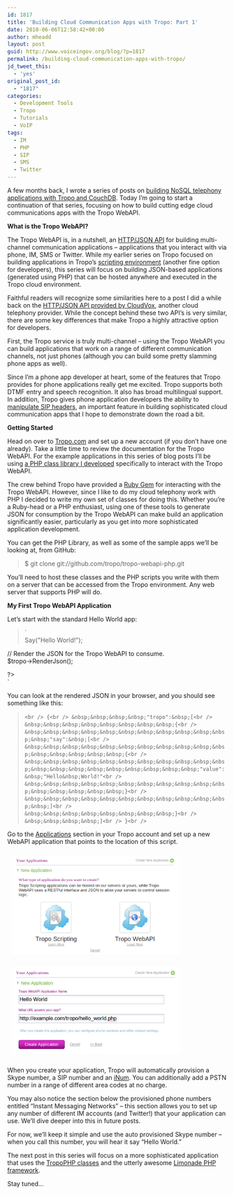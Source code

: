 ```yaml
---
id: 1817
title: 'Building Cloud Communication Apps with Tropo: Part 1'
date: 2010-06-06T12:58:42+00:00
author: mheadd
layout: post
guid: http://www.voiceingov.org/blog/?p=1817
permalink: /building-cloud-communication-apps-with-tropo/
jd_tweet_this:
  - 'yes'
original_post_id:
  - "1817"
categories:
  - Development Tools
  - Tropo
  - Tutorials
  - VoIP
tags:
  - IM
  - PHP
  - SIP
  - SMS
  - Twitter
---
```

A few months back, I wrote a series of posts on [building NoSQL telephony applications with Tropo and CouchDB](http://www.voiceingov.org/blog/?p=1525). Today I&#8217;m going to start a continuation of that series, focusing on how to build cutting edge cloud communications apps with the Tropo WebAPI.

**What is the Tropo WebAPI?**

The Tropo WebAPI is, in a nutshell, an <a href="https://www.tropo.com/docs/webapi/overview.htm" target="_blank">HTTP/JSON API</a> for building multi-channel communication applications &#8211; applications that you interact with via phone, IM, SMS or Twitter. While my earlier series on Tropo focused on building applications in Tropo&#8217;s [scripting environment](http://www.voiceingov.org/blog/?p=1625) (another fine option for developers), this series will focus on building JSON-based applications (generated using PHP) that can be hosted anywhere and executed in the Tropo cloud environment.

Faithful readers will recognize some similarities here to a post I did a while back on the [HTTP/JSON API provided by CloudVox](http://www.voiceingov.org/blog/?p=1625), another cloud telephony provider. While the concept behind these two API&#8217;s is very similar, there are some key differences that make Tropo a highly attractive option for developers.

First, the Tropo service is truly multi-channel &#8211; using the Tropo WebAPI you can build applications that work on a range of different communication channels, not just phones (although you can build some pretty slamming phone apps as well).

Since I&#8217;m a phone app developer at heart, some of the features that Tropo provides for phone applications really get me excited. Tropo supports both DTMF entry and speech recognition. It also has broad multilingual support. In addition, Tropo gives phone application developers the ability to <a href="http://blogs.voxeo.com/speakingofstandards/2008/05/06/what-is-a-p-header-in-sip-and-whyhow-would-you-use-one/" target="_blank">manipulate SIP headers</a>, an important feature in building sophisticated cloud communication apps that I hope to demonstrate down the road a bit.

**Getting Started**

Head on over to <a href="https://www.tropo.com/" target="_blank">Tropo.com</a> and set up a new account (if you don’t have one already). Take a little time to review the documentation for the Tropo WebAPI. For the example applications in this series of blog posts I&#8217;ll be using <a href="http://github.com/tropo/tropo-webapi-php" target="_blank">a PHP class library I developed</a> specifically to interact with the Tropo WebAPI.

The crew behind Tropo have provided a <a href="http://github.com/voxeo/tropo-webapi-ruby" target="_blank">Ruby Gem</a> for interacting with the Tropo WebAPI. However, since I like to do my cloud telephony work with PHP I decided to write my own set of classes for doing this. Whether you&#8217;re a Ruby-head or a PHP enthusiast, using one of these tools to generate JSON for consumption by the Tropo WebAPI can make build an application significantly easier, particularly as you get into more sophisticated application development.

You can get the PHP Library, as well as some of the sample apps we&#8217;ll be looking at, from GitHub:

> $ git clone git://github.com/tropo/tropo-webapi-php.git 

You&#8217;ll need to host these classes and the PHP scripts you write with them on a server that can be accessed from the Tropo environment. Any web server that supports PHP will do.

**My First Tropo WebAPI Application**

Let&#8217;s start with the standard Hello World app:

> `<br />
Say("Hello World!");</p>
<p>// Render the JSON for the Tropo WebAPI to consume.<br />
$tropo->RenderJson();</p>
<p>?><br />
` 

You can look at the rendered JSON in your browser, and you should see something like this:

> `<br />
{<br />
&nbsp;&nbsp;&nbsp;&nbsp;"tropo":&nbsp;[<br />
&nbsp;&nbsp;&nbsp;&nbsp;&nbsp;&nbsp;&nbsp;&nbsp;{<br />
&nbsp;&nbsp;&nbsp;&nbsp;&nbsp;&nbsp;&nbsp;&nbsp;&nbsp;&nbsp;&nbsp;&nbsp;"say":&nbsp;[<br />
&nbsp;&nbsp;&nbsp;&nbsp;&nbsp;&nbsp;&nbsp;&nbsp;&nbsp;&nbsp;&nbsp;&nbsp;&nbsp;&nbsp;&nbsp;&nbsp;{<br />
&nbsp;&nbsp;&nbsp;&nbsp;&nbsp;&nbsp;&nbsp;&nbsp;&nbsp;&nbsp;&nbsp;&nbsp;&nbsp;&nbsp;&nbsp;&nbsp;&nbsp;&nbsp;&nbsp;&nbsp;"value":&nbsp;"Hello&nbsp;World!"<br />
&nbsp;&nbsp;&nbsp;&nbsp;&nbsp;&nbsp;&nbsp;&nbsp;&nbsp;&nbsp;&nbsp;&nbsp;&nbsp;&nbsp;&nbsp;&nbsp;}<br />
&nbsp;&nbsp;&nbsp;&nbsp;&nbsp;&nbsp;&nbsp;&nbsp;&nbsp;&nbsp;&nbsp;&nbsp;]<br />
&nbsp;&nbsp;&nbsp;&nbsp;&nbsp;&nbsp;&nbsp;&nbsp;}<br />
&nbsp;&nbsp;&nbsp;&nbsp;]<br />
}<br />
` 

Go to the <a href="https://www.tropo.com/applications/" target="_blank">Applications</a> section in your Tropo account and set up a new WebAPI application that points to the location of this script.

<img src="/wp-content/uploads/2010/06/application_step_1.png" alt="Create a new Tropo WebAPI application" title="Create a new Tropo WebAPI application" width="385" height="224" style="margin:5px;padding:7px;" />

<img src="/wp-content/uploads/2010/06/application_step_2.png" alt="Assign a URL to your new Tropo WebAPI application" title="Assign a URL to your new Tropo WebAPI application" width="385" height="200" style="margin:5px;padding:7px;" />

When you create your application, Tropo will automatically provision a Skype number, a SIP number and an <a href="http://www.inum.net/" target="_blank">iNum</a>. You can additionally add a PSTN number in a range of different area codes at no charge.

You may also notice the section below the provisioned phone numbers entitled &#8220;Instant Messaging Networks&#8221; &#8211; this section allows you to set up any number of different IM accounts (and Twitter!) that your application can use. We&#8217;ll dive deeper into this in future posts.

For now, we&#8217;ll keep it simple and use the auto provisioned Skype number &#8211; when you call this number, you will hear it say &#8220;Hello World.&#8221;

The next post in this series will focus on a more sophisticated application that uses the <a href="http://github.com/tropo/tropo-webapi-php" target="_blank">TropoPHP classes</a> and the utterly awesome <a href="http://www.limonade-php.net/" target="_blank">Limonade PHP framework</a>.

Stay tuned&#8230;